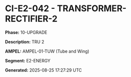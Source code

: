 # CI-E2-042 - TRANSFORMER-RECTIFIER-2

**Phase:** 10-UPGRADE

**Description:** TRU 2

**AMPEL:** AMPEL-01-TUW (Tube and Wing)

**Segment:** E2-ENERGY

**Generated:** 2025-08-25 17:27:29 UTC
